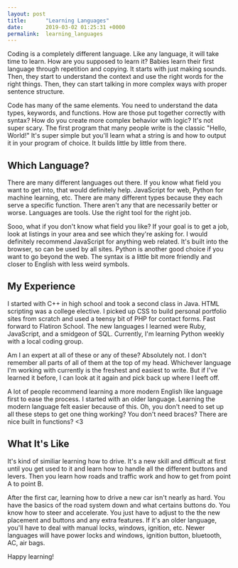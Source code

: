 ```yaml
---
layout: post
title:      "Learning Languages"
date:       2019-03-02 01:25:31 +0000
permalink:  learning_languages
---
```



Coding is a completely different language. Like any language, it will take time to learn. How are you supposed to learn it? Babies learn their first language through repetition and copying. It starts with just making sounds. Then, they start to understand the context and use the right words for the right things. Then, they can start talking in more complex ways with proper sentence structure.

Code has many of the same elements. You need to understand the data types, keywords, and functions. How are those put together correctly with syntax? How do you create more complex behavior with logic? It's not super scary. The first program that many people write is the classic "Hello, World!" It's super simple but you'll learn what a string is and how to output it in your program of choice. It builds little by little from there.

## Which Language?
There are many different languages out there. If you know what field you want to get into, that would definitely help. JavaScript for web, Python for machine learning, etc. There are many different types because they each serve a specific function. There aren't any that are necessarily better or worse. Languages are tools. Use the right tool for the right job.

Sooo, what if you don't know what field you like? If your goal is to get a job, look at listings in your area and see which they're asking for. I would definitely recommend  JavaScript for anything web related. It's built into the browser, so can be used by all sites. Python is another good choice if you want to go beyond the web. The syntax is a little bit more friendly and closer to English with less weird symbols.

## My Experience
I started with C++ in high school and took a second class in Java. HTML scripting was a college elective. I picked up CSS to build personal portfolio sites from scratch and used a teensy bit of PHP for contact forms. Fast forward to Flatiron School. The new languages I learned were Ruby, JavaScript, and a smidgeon of SQL. Currently, I'm learning Python weekly with a local coding group. 

Am I an expert at all of these or any of these? Absolutely not. I don't remember all parts of all of them at the top of my head. Whichever language I'm working with currently is the freshest and easiest to write. But if I've learned it before, I can look at it again and pick back up where I leeft off.

A lot of people recommend learning a more modern English like language first to ease the process. I started with an older language. Learning the modern language felt easier because of this. Oh, you don't need to set up all these steps to get one thing working? You don't need braces? There are nice built in functions? <3


## What It's Like
It's kind of similiar learning how to drive. It's a new skill and difficult at first until you get used to it and learn how to handle all the different buttons and levers. Then you learn how roads and traffic work and how to get from point A to point B.

After the first car, learning how to drive a new car isn't nearly as hard. You have the basics of the road system down and what certains buttons do. You know how to steer and accelerate. You just have to adjust to the the new placement and buttons and any extra features. If it's an older language, you'll have to deal with manual locks, windows, ignition, etc. Newer languages will have power locks and windows, ignition button, bluetooth, AC, air bags.

Happy learning!


